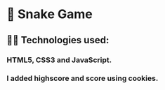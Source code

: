 ﻿# 🐍 Snake Game
 
 ## 👨‍💻 Technologies used:
### HTML5, CSS3 and JavaScript.

### I added highscore and score using cookies.
